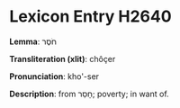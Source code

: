 # Lexicon Entry H2640

**Lemma**: חֹסֶר

**Transliteration (xlit)**: chôçer

**Pronunciation**: kho'-ser

**Description**:
from חָסֵר; poverty; in want of.

